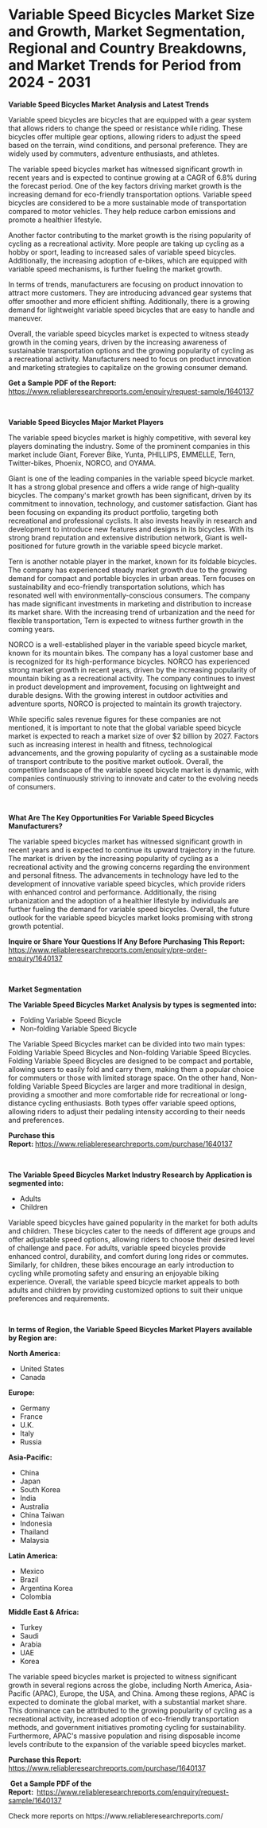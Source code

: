 <p><h1>Variable Speed Bicycles Market Size and Growth, Market Segmentation, Regional and Country Breakdowns, and Market Trends for Period from 2024 -  2031</h1></p><p><strong>Variable Speed Bicycles Market Analysis and Latest Trends</strong></p>
<p><p>Variable speed bicycles are bicycles that are equipped with a gear system that allows riders to change the speed or resistance while riding. These bicycles offer multiple gear options, allowing riders to adjust the speed based on the terrain, wind conditions, and personal preference. They are widely used by commuters, adventure enthusiasts, and athletes.</p><p>The variable speed bicycles market has witnessed significant growth in recent years and is expected to continue growing at a CAGR of 6.8% during the forecast period. One of the key factors driving market growth is the increasing demand for eco-friendly transportation options. Variable speed bicycles are considered to be a more sustainable mode of transportation compared to motor vehicles. They help reduce carbon emissions and promote a healthier lifestyle.</p><p>Another factor contributing to the market growth is the rising popularity of cycling as a recreational activity. More people are taking up cycling as a hobby or sport, leading to increased sales of variable speed bicycles. Additionally, the increasing adoption of e-bikes, which are equipped with variable speed mechanisms, is further fueling the market growth.</p><p>In terms of trends, manufacturers are focusing on product innovation to attract more customers. They are introducing advanced gear systems that offer smoother and more efficient shifting. Additionally, there is a growing demand for lightweight variable speed bicycles that are easy to handle and maneuver.</p><p>Overall, the variable speed bicycles market is expected to witness steady growth in the coming years, driven by the increasing awareness of sustainable transportation options and the growing popularity of cycling as a recreational activity. Manufacturers need to focus on product innovation and marketing strategies to capitalize on the growing consumer demand.</p></p>
<p><strong>Get a Sample PDF of the Report:&nbsp;</strong> <a href="https://www.reliableresearchreports.com/enquiry/request-sample/1640137">https://www.reliableresearchreports.com/enquiry/request-sample/1640137</a></p>
<p>&nbsp;</p>
<p><strong>Variable Speed Bicycles Major Market Players</strong></p>
<p><p>The variable speed bicycles market is highly competitive, with several key players dominating the industry. Some of the prominent companies in this market include Giant, Forever Bike, Yunta, PHILLIPS, EMMELLE, Tern, Twitter-bikes, Phoenix, NORCO, and OYAMA.</p><p>Giant is one of the leading companies in the variable speed bicycle market. It has a strong global presence and offers a wide range of high-quality bicycles. The company's market growth has been significant, driven by its commitment to innovation, technology, and customer satisfaction. Giant has been focusing on expanding its product portfolio, targeting both recreational and professional cyclists. It also invests heavily in research and development to introduce new features and designs in its bicycles. With its strong brand reputation and extensive distribution network, Giant is well-positioned for future growth in the variable speed bicycle market.</p><p>Tern is another notable player in the market, known for its foldable bicycles. The company has experienced steady market growth due to the growing demand for compact and portable bicycles in urban areas. Tern focuses on sustainability and eco-friendly transportation solutions, which has resonated well with environmentally-conscious consumers. The company has made significant investments in marketing and distribution to increase its market share. With the increasing trend of urbanization and the need for flexible transportation, Tern is expected to witness further growth in the coming years.</p><p>NORCO is a well-established player in the variable speed bicycle market, known for its mountain bikes. The company has a loyal customer base and is recognized for its high-performance bicycles. NORCO has experienced strong market growth in recent years, driven by the increasing popularity of mountain biking as a recreational activity. The company continues to invest in product development and improvement, focusing on lightweight and durable designs. With the growing interest in outdoor activities and adventure sports, NORCO is projected to maintain its growth trajectory.</p><p>While specific sales revenue figures for these companies are not mentioned, it is important to note that the global variable speed bicycle market is expected to reach a market size of over $2 billion by 2027. Factors such as increasing interest in health and fitness, technological advancements, and the growing popularity of cycling as a sustainable mode of transport contribute to the positive market outlook. Overall, the competitive landscape of the variable speed bicycle market is dynamic, with companies continuously striving to innovate and cater to the evolving needs of consumers.</p></p>
<p>&nbsp;</p>
<p><strong>What Are The Key Opportunities For Variable Speed Bicycles Manufacturers?</strong></p>
<p><p>The variable speed bicycles market has witnessed significant growth in recent years and is expected to continue its upward trajectory in the future. The market is driven by the increasing popularity of cycling as a recreational activity and the growing concerns regarding the environment and personal fitness. The advancements in technology have led to the development of innovative variable speed bicycles, which provide riders with enhanced control and performance. Additionally, the rising urbanization and the adoption of a healthier lifestyle by individuals are further fueling the demand for variable speed bicycles. Overall, the future outlook for the variable speed bicycles market looks promising with strong growth potential.</p></p>
<p><strong>Inquire or Share Your Questions If Any Before Purchasing This Report:</strong> <a href="https://www.reliableresearchreports.com/enquiry/pre-order-enquiry/1640137">https://www.reliableresearchreports.com/enquiry/pre-order-enquiry/1640137</a></p>
<p>&nbsp;</p>
<p><strong>Market Segmentation</strong></p>
<p><strong>The Variable Speed Bicycles Market Analysis by types is segmented into:</strong></p>
<p><ul><li>Folding Variable Speed Bicycle</li><li>Non-folding Variable Speed Bicycle</li></ul></p>
<p><p>The Variable Speed Bicycles market can be divided into two main types: Folding Variable Speed Bicycles and Non-folding Variable Speed Bicycles. Folding Variable Speed Bicycles are designed to be compact and portable, allowing users to easily fold and carry them, making them a popular choice for commuters or those with limited storage space. On the other hand, Non-folding Variable Speed Bicycles are larger and more traditional in design, providing a smoother and more comfortable ride for recreational or long-distance cycling enthusiasts. Both types offer variable speed options, allowing riders to adjust their pedaling intensity according to their needs and preferences.</p></p>
<p><strong>Purchase this Report:&nbsp;</strong><a href="https://www.reliableresearchreports.com/purchase/1640137">https://www.reliableresearchreports.com/purchase/1640137</a></p>
<p>&nbsp;</p>
<p><strong>The Variable Speed Bicycles Market Industry Research by Application is segmented into:</strong></p>
<p><ul><li>Adults</li><li>Children</li></ul></p>
<p><p>Variable speed bicycles have gained popularity in the market for both adults and children. These bicycles cater to the needs of different age groups and offer adjustable speed options, allowing riders to choose their desired level of challenge and pace. For adults, variable speed bicycles provide enhanced control, durability, and comfort during long rides or commutes. Similarly, for children, these bikes encourage an early introduction to cycling while promoting safety and ensuring an enjoyable biking experience. Overall, the variable speed bicycle market appeals to both adults and children by providing customized options to suit their unique preferences and requirements.</p></p>
<p>&nbsp;</p>
<p><strong>In terms of Region, the Variable Speed Bicycles Market Players available by Region are:</strong></p>
<p>
    <p> <strong> North America: </strong>
        <ul>
            <li>United States</li>
            <li>Canada</li>
        </ul>
        </p> 
    <p> <strong> Europe: </strong>
        <ul>
            <li>Germany</li>
            <li>France</li>
            <li>U.K.</li>
            <li>Italy</li>
            <li>Russia</li>
        </ul>
        </p> 
    <p> <strong> Asia-Pacific: </strong>
        <ul>
            <li>China</li>
            <li>Japan</li>
            <li>South Korea</li>
            <li>India</li>
            <li>Australia</li>
            <li>China Taiwan</li>
            <li>Indonesia</li>
            <li>Thailand</li>
            <li>Malaysia</li>
        </ul>
        </p> 
    <p> <strong> Latin America: </strong>
        <ul>
            <li>Mexico</li>
            <li>Brazil</li>
            <li>Argentina Korea</li>
            <li>Colombia</li>
        </ul>
        </p> 
    <p> <strong> Middle East & Africa: </strong>
        <ul>
            <li>Turkey</li>
            <li>Saudi</li>
            <li>Arabia</li>
            <li>UAE</li>
            <li>Korea</li>
        </ul>
    </p>
    </p>
<p><p>The variable speed bicycles market is projected to witness significant growth in several regions across the globe, including North America, Asia-Pacific (APAC), Europe, the USA, and China. Among these regions, APAC is expected to dominate the global market, with a substantial market share. This dominance can be attributed to the growing popularity of cycling as a recreational activity, increased adoption of eco-friendly transportation methods, and government initiatives promoting cycling for sustainability. Furthermore, APAC's massive population and rising disposable income levels contribute to the expansion of the variable speed bicycles market.</p></p>
<p><strong>Purchase this Report: </strong><a href="https://www.reliableresearchreports.com/purchase/1640137">https://www.reliableresearchreports.com/purchase/1640137</a></p>
<p>&nbsp;<strong>Get a Sample PDF of the Report:&nbsp;&nbsp;</strong><a href="https://www.reliableresearchreports.com/enquiry/request-sample/1640137">https://www.reliableresearchreports.com/enquiry/request-sample/1640137</a></p>
<p><strong></strong></p>
<p>Check more reports on https://www.reliableresearchreports.com/</p>